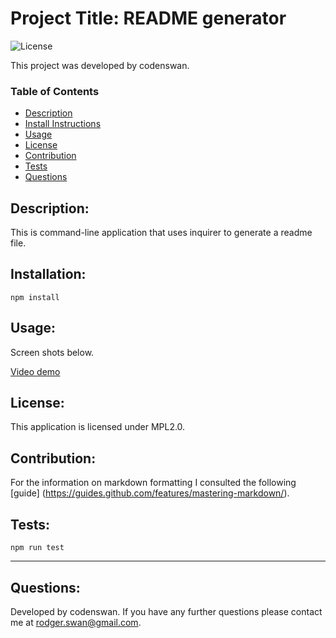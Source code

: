 # Project Title: README generator
![License](https://img.shields.io/badge/License-MPL2.0-green)

This project was developed by codenswan.

### Table of Contents
* [Description](#Description)
* [Install Instructions](#Installation)
* [Usage](#Usage)
* [License](#License)
* [Contribution](#Contribution)
* [Tests](#Tests)
* [Questions](#Questions)

## Description:
This is command-line application that uses inquirer to generate a readme file.

## Installation:
    npm install
    
## Usage:
Screen shots below.

[Video demo](https://youtu.be/-EmBTYIDLuE)

## License:
This application is licensed under MPL2.0.

## Contribution:
For the information on markdown formatting I consulted the following [guide] (https://guides.github.com/features/mastering-markdown/). 

## Tests:
    npm run test
---
## Questions:
Developed by codenswan. 
If you have any further questions please contact me at [rodger.swan@gmail.com](mailto:rodger.swan@gmail.com).

